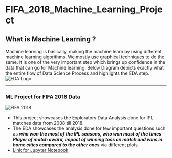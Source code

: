 # FIFA_2018_Machine_Learning_Project
## __What is Machine Learning ?__
Machine learning is basically, making the machine learn by using different machine learning algorithms. We mostly use graphical techniques to do the same.
It is one of the very important step which brings up confidence in the data that can go for Machine learning.
Below Diagram depicts exactly what the entire flow of Data Science Process and highlights the EDA step.
![EDA Logo](/images/Data_visualization_process_v1.png)

___________________________________________________________________

### ML Project for FIFA 2018 Data 
![FIFA 2018](/images/IPL-1.jpg)

* This project showcases the Exploratory Data Analysis done for IPL matches data from 2008 till 2018.
* The EDA showcases the analysis done for few important questions such as __*who won the most of the IPL seasons, who won most of the times Player of match award, impact of winning toss on match and wins in home cities compared to the other ones*__ via different plots.
* [Link for Jupyter Notebook](/TermI_IPL_matches_Project.ipynb)

